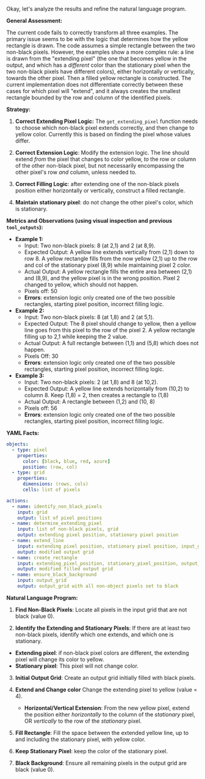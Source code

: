 Okay, let's analyze the results and refine the natural language program.

**General Assessment:**

The current code fails to correctly transform all three examples. The primary issue seems to be with the logic that determines how the yellow rectangle is drawn. The code assumes a simple rectangle between the two non-black pixels. However, the examples show a more complex rule: a line is drawn from the "extending pixel" (the one that becomes yellow in the output, and which has a *different* color than the stationary pixel when the two non-black pixels have different colors), either horizontally or vertically, towards the other pixel. Then a filled yellow rectangle is constructed. The current implementation does not differentiate correctly between these cases for which pixel will "extend", and it always creates the smallest rectangle bounded by the row and column of the identified pixels.

**Strategy:**

1.  **Correct Extending Pixel Logic:** The `get_extending_pixel` function needs to choose which non-black pixel extends correctly, and then change to yellow color. Currently this is based on finding the pixel whose values differ.

2.  **Correct Extension Logic**: Modify the extension logic. The line should extend *from* the pixel that changes to color yellow, *to* the row or column of the other non-black pixel, but not necessarily encompassing the other pixel's row *and* column, unless needed to.
3. **Correct Filling Logic**: after extending one of the non-black pixels position either horizontally or vertically, construct a filled rectangle.
4. **Maintain stationary pixel**: do not change the other pixel's color, which is stationary.

**Metrics and Observations (using visual inspection and previous `tool_outputs`):**

*   **Example 1:**
    *   Input: Two non-black pixels: 8 (at 2,1) and 2 (at 8,9).
    *   Expected Output: A yellow line extends vertically from (2,1) down to row 8. A yellow rectangle fills from the now yellow (2,1) up to the row and col of the stationary pixel (8,9) while maintaining pixel 2 color.
    *   Actual Output: A yellow rectangle fills the entire area between (2,1) and (8,9), and the yellow pixel is in the wrong position. Pixel 2 changed to yellow, which should not happen.
    *   Pixels off: 50
    * **Errors**: extension logic only created one of the two possible rectangles, starting pixel position, incorrect filling logic.
*   **Example 2:**
    *   Input: Two non-black pixels: 8 (at 1,8) and 2 (at 5,1).
    *   Expected Output: The 8 pixel should change to yellow, then a yellow line goes from this pixel to the row of the pixel 2. A yellow rectangle filling up to 2,1 while keeping the 2 value.
    *   Actual Output: A full rectangle between (1,1) and (5,8) which does not happen.
    *   Pixels Off: 30
    * **Errors**: extension logic only created one of the two possible rectangles, starting pixel position, incorrect filling logic.
*   **Example 3:**
    *   Input: Two non-black pixels: 2 (at 1,8) and 8 (at 10,2).
    *   Expected Output: A yellow line extends horizontally from (10,2) to column 8. Keep (1,8) = 2, then creates a rectangle to (1,8)
    *   Actual Output: A rectangle between (1,2) and (10, 8)
    *   Pixels off: 56
    * **Errors**: extension logic only created one of the two possible rectangles, starting pixel position, incorrect filling logic.

**YAML Facts:**


```yaml
objects:
  - type: pixel
    properties:
      color: [black, blue, red, azure]
      position: (row, col)
  - type: grid
    properties:
      dimensions: (rows, cols)
      cells: list of pixels

actions:
  - name: identify_non_black_pixels
    input: grid
    output: list of pixel positions
  - name: determine_extending_pixel
    input: list of non-black pixels, grid
    output: extending pixel position, stationary pixel position
  - name: extend_line
    input: extending pixel position, stationary pixel position, input_grid, output_grid
    output: modified output grid
  - name: create_rectangle
    input: extending_pixel_position, stationary_pixel_position, output_grid
    output: modified filled output grid
  - name: ensure_black_background
    input: output_grid
    output: output_grid with all non-object pixels set to black
```


**Natural Language Program:**

1.  **Find Non-Black Pixels**: Locate all pixels in the input grid that are not black (value 0).

2.  **Identify the Extending and Stationary Pixels**: If there are at least two non-black pixels, identify which one extends, and which one is stationary.
  *   **Extending pixel**: if non-black pixel colors are different, the extending pixel will change its color to yellow.
  *   **Stationary pixel**: This pixel will not change color.

3.  **Initial Output Grid**: Create an output grid initially filled with black pixels.

4. **Extend and Change color** Change the extending pixel to yellow (value = 4).
    *   **Horizontal/Vertical Extension**: From the new yellow pixel, extend the position either *horizontally* to the column of the *stationary* pixel, OR *vertically* to the row of the *stationary* pixel.

5.  **Fill Rectangle**: Fill the space between the extended yellow line, up to and including the stationary pixel, with yellow color.
    
6. **Keep Stationary Pixel**: keep the color of the stationary pixel.

7.  **Black Background**: Ensure all remaining pixels in the output grid are black (value 0).
